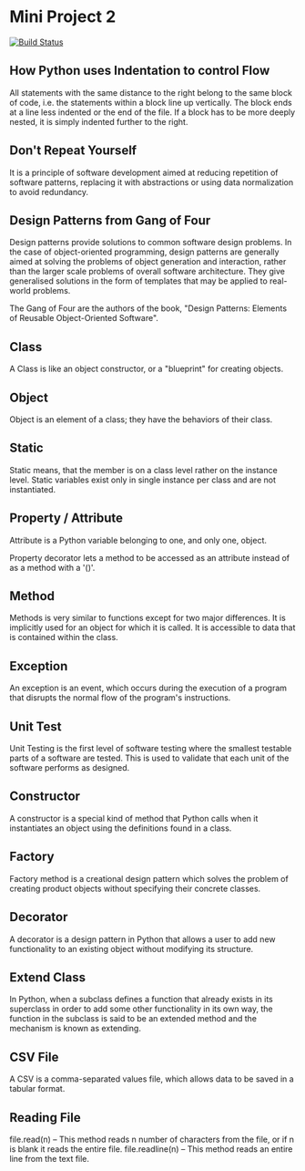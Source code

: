 # Mini Project 2
[![Build Status](https://travis-ci.org/as4235/project2.svg?branch=master)](https://travis-ci.org/as4235/project2)

## How Python uses Indentation to control Flow

All statements with the same distance to the right belong to the same block of code, i.e. the statements within a block line up vertically. The block ends at a line less indented or the end of the file. If a block has to be more deeply nested, it is simply indented further to the right.

## Don't Repeat Yourself

It is a principle of software development aimed at reducing repetition of software patterns, replacing it with abstractions or using data normalization to avoid redundancy.

## Design Patterns from Gang of Four

Design patterns provide solutions to common software design problems. In the case of object-oriented programming, design patterns are generally aimed at solving the problems of object generation and interaction, rather than the larger scale problems of overall software architecture. They give generalised solutions in the form of templates that may be applied to real-world problems.

The Gang of Four are the authors of the book, "Design Patterns: Elements of Reusable Object-Oriented Software".

## Class

A Class is like an object constructor, or a "blueprint" for creating objects.

## Object

Object is an element of a class; they have the behaviors of their class.

## Static

Static means, that the member is on a class level rather on the instance level. Static variables exist only in single instance per class and are not instantiated.

## Property / Attribute

Attribute is a Python variable belonging to one, and only one, object.

Property decorator lets a method to be accessed as an attribute instead of as a method with a '()'.

## Method

Methods is very similar to functions except for two major differences. It is implicitly used for an object for which it is called. It is accessible to data that is contained within the class.

## Exception

An exception is an event, which occurs during the execution of a program that disrupts the normal flow of the program's instructions.

## Unit Test

Unit Testing is the first level of software testing where the smallest testable parts of a software are tested. This is used to validate that each unit of the software performs as designed. 

## Constructor

A constructor is a special kind of method that Python calls when it instantiates an object using the definitions found in a class.

## Factory

Factory method is a creational design pattern which solves the problem of creating product objects without specifying their concrete classes.

## Decorator

A decorator is a design pattern in Python that allows a user to add new functionality to an existing object without modifying its structure. 

## Extend Class

In Python, when a subclass defines a function that already exists in its superclass in order to add some other functionality in its own way, the function in the subclass is said to be an extended method and the mechanism is known as extending.

## CSV File

A CSV is a comma-separated values file, which allows data to be saved in a tabular format.

## Reading File

file.read(n) – This method reads n number of characters from the file, or if n is blank it reads the entire file.
file.readline(n) – This method reads an entire line from the text file.
